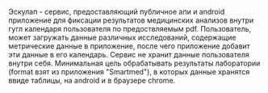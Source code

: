 Эскулап - сервис, предоставляющий публичное апи и android приложение для фиксации результатов медицинских анализов внутри гугл календаря 
пользователя по предоствляемым pdf.
Пользователь, может загружать данные различных исследований, содержащие метрические данные в приложение, после чего приложение добавит эти данные в его календарь.
Сервис не хранит данные пользователя внутри себя.
Минимальная цель обрабатывать результаты лаборатории (format взят из приложения "Smartmed"),
в которых данные хранятся ввиде таблицы, на android и в браузере chrome.
